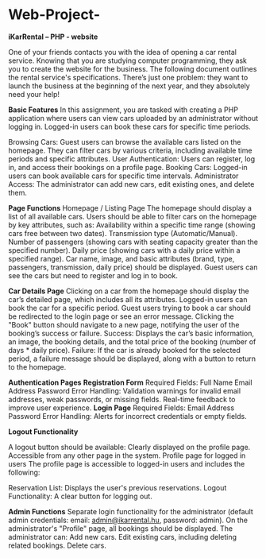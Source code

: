 # Web-Project-

**iKarRental – PHP - website**

One of your friends contacts you with the idea of opening a car rental service. Knowing that you are studying computer programming, they ask you to create the website for the business. The following document outlines the rental service's specifications. There’s just one problem: they want to launch the business at the beginning of the next year, and they absolutely need your help!

**Basic Features**
In this assignment, you are tasked with creating a PHP application where users can view cars uploaded by an administrator without logging in. Logged-in users can book these cars for specific time periods.

Browsing Cars: Guest users can browse the available cars listed on the homepage. They can filter cars by various criteria, including available time periods and specific attributes.
User Authentication: Users can register, log in, and access their bookings on a profile page.
Booking Cars: Logged-in users can book available cars for specific time intervals.
Administrator Access: The administrator can add new cars, edit existing ones, and delete them.


**Page Functions**
Homepage / Listing Page
The homepage should display a list of all available cars.
Users should be able to filter cars on the homepage by key attributes, such as:
Availability within a specific time range (showing cars free between two dates).
Transmission type (Automatic/Manual).
Number of passengers (showing cars with seating capacity greater than the specified number).
Daily price (showing cars with a daily price within a specified range).
Car name, image, and basic attributes (brand, type, passengers, transmission, daily price) should be displayed.
Guest users can see the cars but need to register and log in to book.

**Car Details Page**
Clicking on a car from the homepage should display the car’s detailed page, which includes all its attributes.
Logged-in users can book the car for a specific period. Guest users trying to book a car should be redirected to the login page or see an error message.
Clicking the "Book" button should navigate to a new page, notifying the user of the booking’s success or failure.
Success: Displays the car’s basic information, an image, the booking details, and the total price of the booking (number of days * daily price).
Failure: If the car is already booked for the selected period, a failure message should be displayed, along with a button to return to the homepage.


**Authentication Pages**
  **Registration Form**
  Required Fields:
    Full Name
    Email Address
    Password
  Error Handling:
    Validation warnings for invalid email addresses, weak passwords, or missing fields.
    Real-time feedback to improve user experience.
  **Login Page**
    Required Fields:
      Email Address
      Password Error Handling:
      Alerts for incorrect credentials or empty fields.

**Logout Functionality**

A logout button should be available:
Clearly displayed on the profile page.
Accessible from any other page in the system.
Profile page for logged in users
The profile page is accessible to logged-in users and includes the following:

Reservation List: Displays the user's previous reservations.
Logout Functionality: A clear button for logging out.


**Admin Functions**
Separate login functionality for the administrator (default admin credentials: email: admin@ikarrental.hu, password: admin).
On the administrator's "Profile" page, all bookings should be displayed.
The administrator can:
Add new cars.
Edit existing cars, including deleting related bookings.
Delete cars.
